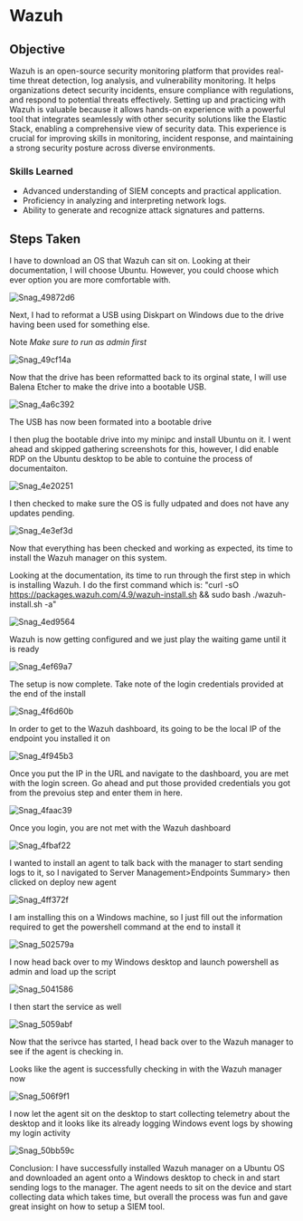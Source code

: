 # Wazuh

## Objective

Wazuh is an open-source security monitoring platform that provides real-time threat detection, log analysis, and vulnerability monitoring. It helps organizations detect security incidents, ensure compliance with regulations, and respond to potential threats effectively. Setting up and practicing with Wazuh is valuable because it allows hands-on experience with a powerful tool that integrates seamlessly with other security solutions like the Elastic Stack, enabling a comprehensive view of security data. This experience is crucial for improving skills in monitoring, incident response, and maintaining a strong security posture across diverse environments.

### Skills Learned

- Advanced understanding of SIEM concepts and practical application.
- Proficiency in analyzing and interpreting network logs.
- Ability to generate and recognize attack signatures and patterns.



## Steps Taken

I have to download an OS that Wazuh can sit on. Looking at their documentation, I will choose Ubuntu. However, you could choose which ever option you are more comfortable with.

![Snag_49872d6](https://github.com/user-attachments/assets/ae7d7fc1-0c0c-4a00-8a00-ade5b88f3cfe)


Next, I had to reformat a USB using Diskpart on Windows due to the drive having been used for something else. 

Note *Make sure to run as admin first*

![Snag_49cf14a](https://github.com/user-attachments/assets/dc62b5a7-8bf3-4b4d-ba2d-d8a36c06fc9f)

Now that the drive has been reformatted back to its orginal state, I will use Balena Etcher to make the drive into a bootable USB. 

![Snag_4a6c392](https://github.com/user-attachments/assets/dbb80c89-8015-42b3-83d5-c4e9c7ea372d)


The USB has now been formated into a bootable drive


I then plug the bootable drive into my minipc and install Ubuntu on it. I went ahead and skipped gathering screenshots for this, however, I did enable RDP on the Ubuntu desktop to be able to contuine the process of documentaiton. 

![Snag_4e20251](https://github.com/user-attachments/assets/894bfaad-180d-4cbf-8832-4659d3c1fb58)

I then checked to make sure the OS is fully udpated and does not have any updates pending. 

![Snag_4e3ef3d](https://github.com/user-attachments/assets/150d911e-1328-4e38-b24c-36225a998762)

Now that everything has been checked and working as expected, its time to install the Wazuh manager on this system. 

Looking at the documentation, its time to run through the first step in which is installing Wazuh. I do the first command which is: "curl -sO https://packages.wazuh.com/4.9/wazuh-install.sh && sudo bash ./wazuh-install.sh -a"

![Snag_4ed9564](https://github.com/user-attachments/assets/be11fd92-c2c2-43ab-a5b7-c7085f10b778)

Wazuh is now getting configured and we just play the waiting game until it is ready

![Snag_4ef69a7](https://github.com/user-attachments/assets/6024217d-c012-414c-aac8-398a2095b39d)

The setup is now complete. Take note of the login credentials provided at the end of the install 

![Snag_4f6d60b](https://github.com/user-attachments/assets/850d05db-3637-4549-9cc4-58796ef752b3)

In order to get to the Wazuh dashboard, its going to be the local IP of the endpoint you installed it on

![Snag_4f945b3](https://github.com/user-attachments/assets/6b8406a2-c8c2-420f-832f-b1eb9859bf1f)

Once you put the IP in the URL and navigate to the dashboard, you are met with the login screen. Go ahead and put those provided credentials you got from the prevoius step and enter them in here. 

![Snag_4faac39](https://github.com/user-attachments/assets/3a6ba18a-60af-46be-ba93-bda0b93df1ac)

Once you login, you are not met with the Wazuh dashboard

![Snag_4fbaf22](https://github.com/user-attachments/assets/abe7ee27-f732-4525-bd66-7b95929edcb8)

I wanted to install an agent to talk back with the manager to start sending logs to it, so I navigated to Server Management>Endpoints Summary> then clicked on deploy new agent 

![Snag_4ff372f](https://github.com/user-attachments/assets/29a07cac-b8f1-4ce0-83de-f9f40e212202)


I am installing this on a Windows machine, so I just fill out the information required to get the powershell command at the end to install it

![Snag_502579a](https://github.com/user-attachments/assets/be68d367-3a11-4e93-81ff-4016edbd2d2e)

I now head back over to my Windows desktop and launch powershell as admin and load up the script

![Snag_5041586](https://github.com/user-attachments/assets/3c1a8a92-3015-4beb-8926-abd7f084e982)


I then start the service as well 

![Snag_5059abf](https://github.com/user-attachments/assets/da3218d6-bf05-4c8d-8b7b-f741baaa5e16)


Now that the serivce has started, I head back over to the Wazuh manager to see if the agent is checking in. 

Looks like the agent is successfully checking in with the Wazuh manager now 

![Snag_506f9f1](https://github.com/user-attachments/assets/3325e10e-ad08-4054-bdc7-cad904c0be6c)

I now let the agent sit on the desktop to start collecting telemetry about the desktop and it looks like its already logging Windows event logs by showing my login activity 

![Snag_50bb59c](https://github.com/user-attachments/assets/c9c09112-9c6e-4237-8d1e-5a5b34a302bb)



Conclusion: I have successfully installed Wazuh manager on a Ubuntu OS and downloaded an agent onto a Windows desktop to check in and start sending logs to the manager. The agent needs to sit on the device and start collecting data which takes time, but overall the process was fun and gave great insight on how to setup a SIEM tool. 
